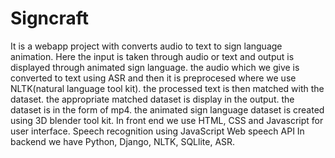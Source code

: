# Signcraft
It is a webapp project with converts audio to text to sign language animation.
Here the input is taken through audio or text and output is displayed through animated sign language. the audio which we give is converted to text using ASR and then it is preprocesed where we use NLTK(natural language tool kit). the processed text is then matched with the dataset. the appropriate matched dataset is display in the output.
the dataset is in the form of mp4. the animated sign language dataset is created using 3D blender tool kit.
In front end we use HTML, CSS and Javascript for user interface.
Speech recognition using JavaScript Web speech API
In backend we have Python, Django, NLTK, SQLlite, ASR.

